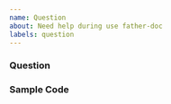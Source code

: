 ```yaml
---
name: Question
about: Need help during use father-doc
labels: question
---
```


### Question

### Sample Code
